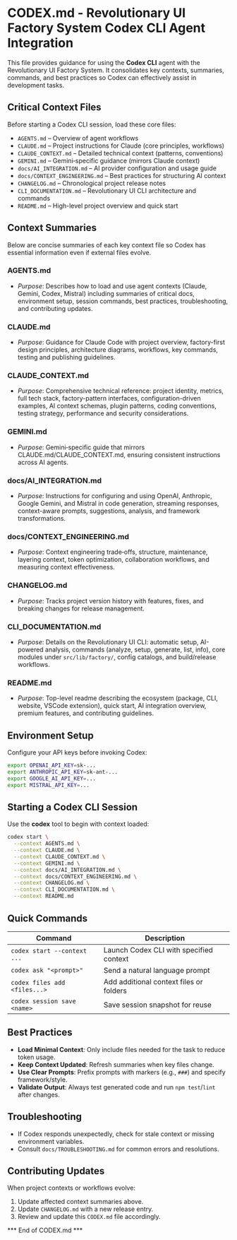 # CODEX.md - Revolutionary UI Factory System Codex CLI Agent Integration

This file provides guidance for using the **Codex CLI** agent with the Revolutionary UI Factory System. It consolidates key contexts, summaries, commands, and best practices so Codex can effectively assist in development tasks.

## Critical Context Files

Before starting a Codex CLI session, load these core files:
- `AGENTS.md`               – Overview of agent workflows
- `CLAUDE.md`               – Project instructions for Claude (core principles, workflows)
- `CLAUDE_CONTEXT.md`       – Detailed technical context (patterns, conventions)
- `GEMINI.md`               – Gemini‑specific guidance (mirrors Claude context)
- `docs/AI_INTEGRATION.md`  – AI provider configuration and usage guide
- `docs/CONTEXT_ENGINEERING.md` – Best practices for structuring AI context
- `CHANGELOG.md`            – Chronological project release notes
- `CLI_DOCUMENTATION.md`    – Revolutionary UI CLI architecture and commands
- `README.md`               – High-level project overview and quick start

## Context Summaries

Below are concise summaries of each key context file so Codex has essential information even if external files evolve.

### AGENTS.md
- *Purpose*: Describes how to load and use agent contexts (Claude, Gemini, Codex, Mistral) including summaries of critical docs, environment setup, session commands, best practices, troubleshooting, and contributing updates.

### CLAUDE.md
- *Purpose*: Guidance for Claude Code with project overview, factory-first design principles, architecture diagrams, workflows, key commands, testing and publishing guidelines.

### CLAUDE_CONTEXT.md
- *Purpose*: Comprehensive technical reference: project identity, metrics, full tech stack, factory-pattern interfaces, configuration-driven examples, AI context schemas, plugin patterns, coding conventions, testing strategy, performance and security considerations.

### GEMINI.md
- *Purpose*: Gemini‑specific guide that mirrors CLAUDE.md/CLAUDE_CONTEXT.md, ensuring consistent instructions across AI agents.

### docs/AI_INTEGRATION.md
- *Purpose*: Instructions for configuring and using OpenAI, Anthropic, Google Gemini, and Mistral in code generation, streaming responses, context-aware prompts, suggestions, analysis, and framework transformations.

### docs/CONTEXT_ENGINEERING.md
- *Purpose*: Context engineering trade‑offs, structure, maintenance, layering context, token optimization, collaboration workflows, and measuring context effectiveness.

### CHANGELOG.md
- *Purpose*: Tracks project version history with features, fixes, and breaking changes for release management.

### CLI_DOCUMENTATION.md
- *Purpose*: Details on the Revolutionary UI CLI: automatic setup, AI-powered analysis, commands (analyze, setup, generate, list, info), core modules under `src/lib/factory/`, config catalogs, and build/release workflows.

### README.md
- *Purpose*: Top-level readme describing the ecosystem (package, CLI, website, VSCode extension), quick start, AI integration overview, premium features, and contributing guidelines.

## Environment Setup

Configure your API keys before invoking Codex:
```bash
export OPENAI_API_KEY=sk-...
export ANTHROPIC_API_KEY=sk-ant-...
export GOOGLE_AI_API_KEY=...
export MISTRAL_API_KEY=...
```

## Starting a Codex CLI Session

Use the **codex** tool to begin with context loaded:
```bash
codex start \
  --context AGENTS.md \
  --context CLAUDE.md \
  --context CLAUDE_CONTEXT.md \
  --context GEMINI.md \
  --context docs/AI_INTEGRATION.md \
  --context docs/CONTEXT_ENGINEERING.md \
  --context CHANGELOG.md \
  --context CLI_DOCUMENTATION.md \
  --context README.md
```

## Quick Commands

| Command                      | Description                             |
|------------------------------|-----------------------------------------|
| `codex start --context ...`  | Launch Codex CLI with specified context |
| `codex ask "<prompt>"`      | Send a natural language prompt          |
| `codex files add <files...>` | Add additional context files or folders |
| `codex session save <name>`  | Save session snapshot for reuse         |

## Best Practices

- **Load Minimal Context**: Only include files needed for the task to reduce token usage.
- **Keep Context Updated**: Refresh summaries when key files change.
- **Use Clear Prompts**: Prefix prompts with markers (e.g., `###`) and specify framework/style.
- **Validate Output**: Always test generated code and run `npm test`/`lint` after changes.

## Troubleshooting

- If Codex responds unexpectedly, check for stale context or missing environment variables.
- Consult `docs/TROUBLESHOOTING.md` for common errors and resolutions.

## Contributing Updates

When project contexts or workflows evolve:
1. Update affected context summaries above.
2. Update `CHANGELOG.md` with a new release entry.
3. Review and update this `CODEX.md` file accordingly.

*** End of CODEX.md ***
